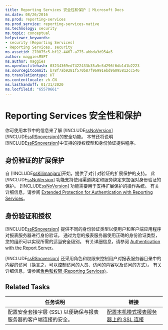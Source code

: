 ```yaml
---
title: Reporting Services 安全性和保护 | Microsoft Docs
ms.date: 08/26/2016
ms.prod: reporting-services
ms.prod_service: reporting-services-native
ms.technology: security
ms.topic: conceptual
helpviewer_keywords:
- security [Reporting Services]
- Reporting Services, security
ms.assetid: 270075c5-bf12-4467-a775-abbda3d954a5
author: maggiesMSFT
ms.author: maggies
ms.openlocfilehash: 03234369ed7422433b35a5e3d296f6db1d1b2223
ms.sourcegitcommit: b78f7ab9281f570b87f96991ebd9a095812cc546
ms.translationtype: HT
ms.contentlocale: zh-CN
ms.lasthandoff: 01/31/2020
ms.locfileid: "65570661"
---
```

# <a name="reporting-services-security-and-protection"></a>Reporting Services 安全性和保护
  你可使用本节中的信息来了解 [!INCLUDE[ssNoVersion](../../includes/ssnoversion-md.md)][!INCLUDE[ssRSnoversion](../../includes/ssrsnoversion-md.md)]的安全功能。 本节还将说明 [!INCLUDE[ssRSnoversion](../../includes/ssrsnoversion-md.md)]中支持的授权模型和身份验证提供程序。  
  
## <a name="extended-protection-for-authentication"></a>身份验证的扩展保护  
 自 [!INCLUDE[ssKilimanjaro](../../includes/sskilimanjaro-md.md)]开始，提供了对针对验证的扩展保护的支持。 此 [!INCLUDE[ssNoVersion](../../includes/ssnoversion-md.md)] 功能支持使用渠道绑定和服务绑定来加强对身份验证的保护。 [!INCLUDE[ssNoVersion](../../includes/ssnoversion-md.md)] 功能需要用于支持扩展保护的操作系统。 有关详细信息，请参阅 [Extended Protection for Authentication with Reporting Services](../../reporting-services/security/extended-protection-for-authentication-with-reporting-services.md)。  
  
## <a name="authentication-and-authorization"></a>身份验证和授权  
 [!INCLUDE[ssRSnoversion](../../includes/ssrsnoversion-md.md)] 提供不同的身份验证类型以便用户和客户端应用程序对报表服务器进行身份验证。 通过为您的报表服务器使用正确的身份验证类型，您的组织可以实现所需的适当安全级别。 有关详细信息，请参阅 [Authentication with the Report Server](../../reporting-services/security/authentication-with-the-report-server.md)。  
  
 [!INCLUDE[ssRSnoversion](../../includes/ssrsnoversion-md.md)] 还采用角色和权限来控制用户对报表服务器目录中的内容的访问（换言之，可以控制访问的人员、访问的内容以及访问的方式）。 有关详细信息，请参阅[角色和权限 (Reporting Services)](../../reporting-services/security/roles-and-permissions-reporting-services.md)。  
  
## <a name="related-tasks"></a>Related Tasks  
  
|任务说明|链接|  
|-----------------------|-----------|  
|配置安全套接字层 (SSL) 以便确保与报表服务器的客户端连接的安全。|[配置本机模式报表服务器上的 SSL 连接](../../reporting-services/security/configure-ssl-connections-on-a-native-mode-report-server.md)|  
  
  
